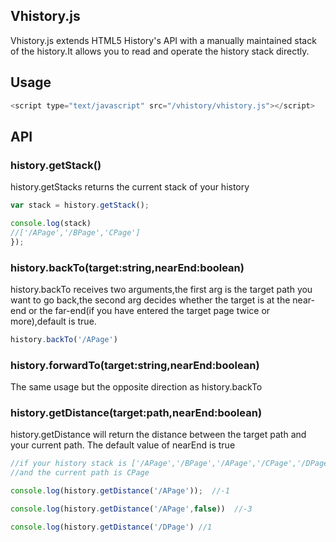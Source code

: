 ## Vhistory.js
Vhistory.js extends HTML5 History's API with a manually maintained stack of the history.It allows you to read and operate the history stack directly.
## Usage
```javascript
<script type="text/javascript" src="/vhistory/vhistory.js"></script>
```

## API
### history.getStack()
history.getStacks returns the current stack of your history

```javascript
var stack = history.getStack();

console.log(stack)
//['/APage','/BPage','CPage']
});
```

### history.backTo(target:string,nearEnd:boolean)
history.backTo receives two arguments,the first arg is the target path you want to go back,the second arg decides whether the target is at the near-end or the far-end(if you have entered the target page twice or more),default is true.

```javascript
history.backTo('/APage')
```


### history.forwardTo(target:string,nearEnd:boolean)
The same usage but the opposite direction as history.backTo

### history.getDistance(target:path,nearEnd:boolean)
history.getDistance will return the distance between the target path and your current path.
The default value of nearEnd is true

```javascript
//if your history stack is ['/APage','/BPage','/APage','/CPage','/DPage']
//and the current path is CPage

console.log(history.getDistance('/APage'));  //-1

console.log(history.getDistance('/APage',false))  //-3

console.log(history.getDistance('/DPage') //1

```